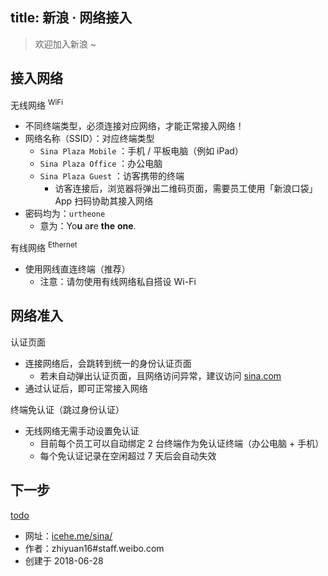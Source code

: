 title: 新浪 · 网络接入
---

> 欢迎加入新浪 ~

## 接入网络

无线网络 <sup>WiFi</sup>

- 不同终端类型，必须连接对应网络，才能正常接入网络！
- 网络名称（SSID）：对应终端类型
    - `Sina Plaza Mobile` ：手机 / 平板电脑（例如 iPad）
    - `Sina Plaza Office` ：办公电脑
    - `Sina Plaza Guest` ：访客携带的终端
        - 访客连接后，浏览器将弹出二维码页面，需要员工使用「新浪口袋」App 扫码协助其接入网络
- 密码均为：`urtheone`
    - 意为：Yo<b>u</b> a<b>r</b>e __the__ __one__.

有线网络 <sup>Ethernet</sup>

- 使用网线直连终端（推荐）
    - 注意：请勿使用有线网络私自搭设 Wi-Fi

## 网络准入

认证页面

- 连接网络后，会跳转到统一的身份认证页面
    - 若未自动弹出认证页面，且网络访问异常，建议访问 [sina.com](http://sina.com/)
- 通过认证后，即可正常接入网络

终端免认证（跳过身份认证）

- 无线网络无需手动设置免认证
    - 目前每个员工可以自动绑定 2 台终端作为免认证终端（办公电脑 + 手机）
    - 每个免认证记录在空闲超过 7 天后会自动失效

## 下一步

[todo]()

- 网址：[icehe.me/sina/](https://icehe.me/sina/)
- 作者：zhiyuan16#staff.weibo.com
- 创建于 2018-06-28